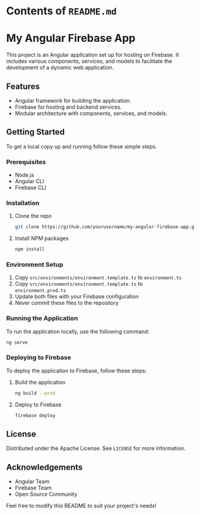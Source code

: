# Contents of `README.md`

# My Angular Firebase App

This project is an Angular application set up for hosting on Firebase. It includes various components, services, and models to facilitate the development of a dynamic web application.

## Features

- Angular framework for building the application.
- Firebase for hosting and backend services.
- Modular architecture with components, services, and models.

## Getting Started

To get a local copy up and running follow these simple steps.

### Prerequisites

- Node.js
- Angular CLI
- Firebase CLI

### Installation

1. Clone the repo
   ```bash
   git clone https://github.com/yourusername/my-angular-firebase-app.git
   ```
2. Install NPM packages
   ```bash
   npm install
   ```

### Environment Setup

1. Copy `src/environments/environment.template.ts` to `environment.ts`
2. Copy `src/environments/environment.template.ts` to `environment.prod.ts`
3. Update both files with your Firebase configuration
4. Never commit these files to the repository

### Running the Application

To run the application locally, use the following command:

```bash
ng serve
```

### Deploying to Firebase

To deploy the application to Firebase, follow these steps:

1. Build the application
   ```bash
   ng build --prod
   ```
2. Deploy to Firebase
   ```bash
   firebase deploy
   ```

## License

Distributed under the Apache License. See `LICENSE` for more information.

## Acknowledgements

- Angular Team
- Firebase Team
- Open Source Community

Feel free to modify this README to suit your project's needs!